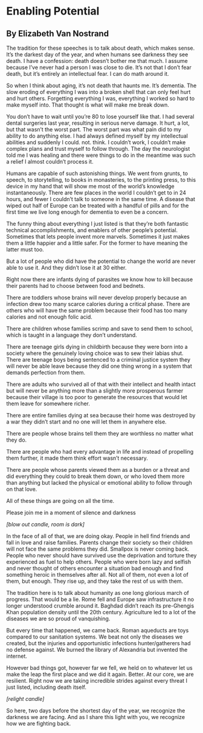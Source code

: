# Enabling Potential
## By Elizabeth Van Nostrand

The tradition for these speeches is to talk about death, which makes sense.  It’s the darkest day of the year, and when humans see darkness they see death.  I have a confession: death doesn’t bother me that much.  I assume because I’ve never had a person I was close to die. It’s not that I don’t fear death, but it’s entirely an intellectual fear.  I can do math around it.

So when I think about aging, it’s not death that haunts me.  It’s dementia. The slow eroding of everything I was into a broken shell that can only feel hurt and hurt others.    Forgetting everything I was, everything I worked so hard to make myself into.  That thought is what will make me break down.

You don’t have to wait until you’re 80 to lose yourself like that. I had several dental surgeries last year, resulting in serious nerve damage.  It hurt, a lot, but that wasn’t the worst part.  The worst part was what pain did to my ability to do anything else.  I had always defined myself by my intellectual abilities and suddenly I could.  not.  think.  I couldn’t work, I couldn’t make complex plans and trust myself to follow through.  The day the neurologist told me I was healing and there were things to do in the meantime was such a relief I almost couldn’t process it.

Humans are capable of such astonishing things.  We went from grunts, to speech, to storytelling, to books in monasteries, to the printing press, to this device in my hand that will show me most of the world’s knowledge instantaneously.  There are few places in the world I couldn’t get to in 24 hours, and fewer I couldn’t talk to someone in the same time.   A disease that wiped out half of Europe can be treated with a handful of pills and for the first time we live long enough for dementia to even be a concern.

The funny thing about everything I just listed is that they’re both fantastic technical accomplishments, and enablers of other people’s potential. Sometimes that lets people invent more marvels.  Sometimes it just makes them a little happier and a little safer.  For the former to have meaning the latter must too.  

But a lot of people who did have the potential to change the world are never able to use it.  And they didn’t lose it at 30 either.

Right now there are infants dying of parasites we know how to kill because their parents had to choose between food and bednets.

There are toddlers whose brains will never develop properly because an infection drew too many scarce calories during a critical phase.  There are others who will have the same problem because their food has too many calories and not enough folic acid.

There are children whose families scrimp and save to send them to school, which is taught in a language they don’t understand.

There are teenage girls dying in childbirth because they were born into a society where the genuinely loving choice was to sew their labias shut.  There are teenage boys being sentenced to a criminal justice system they will never be able leave because they did one thing wrong in a system that demands perfection from them.

There are adults who survived all of that with their intellect and health intact but will never be anything more than a slightly more prosperous farmer because their village is too poor to generate the resources that would let them leave for somewhere richer.

There are entire families dying at sea because their home was destroyed by a war they didn’t start and no one will let them in anywhere else.

There are people whose brains tell them they are worthless no matter what they do.

There are people who had every advantage in life and instead of propelling them further, it made them think effort wasn’t necessary.

There are people whose parents viewed them as a burden or a threat and did everything they could to break them down, or who loved them more than anything but lacked the physical or emotional ability to follow through on that love.

All of these things are going on all the time.  

Please join me in a moment of silence and darkness

*[blow out candle, room is dark]*

In the face of all of that, we are doing okay.  People in hell find friends and fall in love and raise families.  Parents change their society so their children will not face the same problems they did.  Smallpox is never coming back.    People who never should have survived use the deprivation and torture they experienced as fuel to help others.  People who were born lazy and selfish and never thought of others encounter a situation bad enough and find something heroic in themselves after all.  Not all of them, not even a lot of them, but enough.  They rise up, and they take the rest of us with them.  

The tradition here is to talk about humanity as one long glorious march of progress.  That would be a lie.   Rome fell and Europe saw infrastructure it no longer understood crumble around it.  Baghdad didn’t reach its pre-Ghengis Khan population density until the 20th century.  Agriculture led to a lot of the diseases we are so proud of vanquishing.

But every time that happened, we came back.  Roman aqueducts are toys compared to our sanitation systems.  We beat not only the diseases we created, but the injuries and opportunistic infections hunter/gatherers had no defense against.  We burned the library of Alexandria but invented the internet.

However bad things got, however far we fell, we held on to whatever let us make the leap the first place and we did it again.  Better.  At our core, we are resilient.  Right now we are taking incredible strides against every threat I just listed, including death itself.

*[relight candle]*

So here, two days before the shortest day of the year, we recognize the darkness we are facing.  And as I share this light with you, we recognize how we are fighting back.


